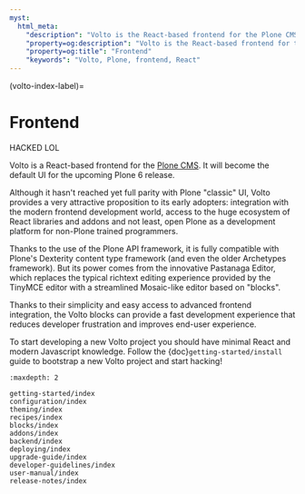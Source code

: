 ```yaml
---
myst:
  html_meta:
    "description": "Volto is the React-based frontend for the Plone CMS. It is the default UI for the Plone 6 release."
    "property=og:description": "Volto is the React-based frontend for the Plone CMS. It is the default UI for the Plone 6 release."
    "property=og:title": "Frontend"
    "keywords": "Volto, Plone, frontend, React"
---
```


(volto-index-label)=

# Frontend

HACKED LOL

Volto is a React-based frontend for the [Plone CMS](https://plone.org). It will
become the default UI for the upcoming Plone 6 release.

Although it hasn't reached yet full parity with Plone "classic" UI, Volto
provides a very attractive proposition to its early adopters: integration with
the modern frontend development world, access to the huge ecosystem of React
libraries and addons and not least, open Plone as a development platform for
non-Plone trained programmers.

Thanks to the use of the Plone API framework, it is fully compatible with
Plone's Dexterity content type framework (and even the older Archetypes
framework). But its power comes from the innovative Pastanaga Editor,
which replaces the typical richtext editing experience provided by the
TinyMCE editor with a streamlined Mosaic-like editor based on "blocks".

Thanks to their simplicity and easy access to advanced frontend integration,
the Volto blocks can provide a fast development experience that reduces
developer frustration and improves end-user experience.

To start developing a new Volto project you should have minimal React and
modern Javascript knowledge. Follow the
{doc}`getting-started/install` guide to bootstrap a new Volto
project and start hacking!

```{toctree}
:maxdepth: 2

getting-started/index
configuration/index
theming/index
recipes/index
blocks/index
addons/index
backend/index
deploying/index
upgrade-guide/index
developer-guidelines/index
user-manual/index
release-notes/index
```
